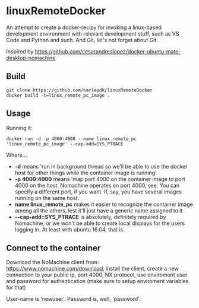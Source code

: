 
# linuxRemoteDocker
An attempt to create a docker-recipy for invoking a linux-based development environment with relevant development stuff, such as VS Code and Python and such. And Git, let's not forget about Git.

Inspired by https://github.com/cesarandreslopez/docker-ubuntu-mate-desktop-nomachine


## Build

```
git clone https://github.com/harleydk/linuxRemoteDocker
docker build -t=linux_remote_pc_image .
```

## Usage

Running it:

```
docker run -d -p 4000:4000 --name linux_remote_pc 'linux_remote_pc_image' --cap-add=SYS_PTRACE
```

Where...

* __-d__ means 'run in background thread so we'll be able to use the docker host for other things while the container image is running'
* __-p 4000:4000__ means 'map port 4000 on the container image to port 4000 on the host. Nomachine operates on port 4000, see. You can specify a different port, if you want. If, say, you have several images running on the same host.
* __name linux_remote_pc__ makes it easier to recognize the container image among all the others, lest it'll just have a generic name assigned to it
* __--cap-add=SYS_PTRACE__ is absolutely, definitely required by Nomachine, or we won't be able to create local displays for the users logging in. At least with ubuntu 16.04, that is.

## Connect to the container

Download the NoMachine client from: https://www.nomachine.com/download, install the client, create a new connection to your public ip, port 4000, NX protocol, use enviroment user and password for authentication (make sure to setup enviroment variables for that)

User-name is 'newuser'.
Password is, well, 'password'.
